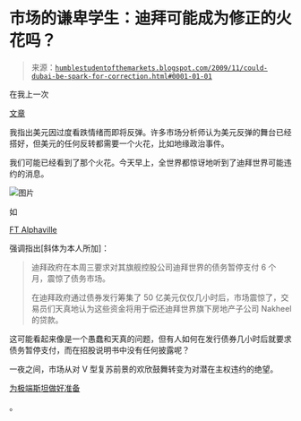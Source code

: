 <!--yml

类别：未分类

日期：2024-05-18 00:42:22

-->

# 市场的谦卑学生：迪拜可能成为修正的火花吗？

> 来源：[`humblestudentofthemarkets.blogspot.com/2009/11/could-dubai-be-spark-for-correction.html#0001-01-01`](https://humblestudentofthemarkets.blogspot.com/2009/11/could-dubai-be-spark-for-correction.html#0001-01-01)

在我上一次

[文章](http://humblestudentofthemarkets.blogspot.com/2009/11/is-usd-poised-to-rally.html)

我指出美元因过度看跌情绪而即将反弹。许多市场分析师认为美元反弹的舞台已经搭好，但美元的任何反转都需要一个火花，比如地缘政治事件。

我们可能已经看到了那个火花。今天早上，全世界都惊讶地听到了迪拜世界可能违约的消息。

![图片](https://blogger.googleusercontent.com/img/b/R29vZ2xl/AVvXsEg0EuTItNaMxveVCYBlatfM5yzMjC0NZgiXabR9CLDzZc4vH671IcfR7aoE5VTkLYamRTToCn45cZhlKHz1yelJ-tlsLQcDN5M9rwzT8g5VgsVtXg6mZXkIDf-aBclBd1nQ22hrk4gEY-My/s1600/FT.JPG)

如

[FT Alphaville](http://ftalphaville.ft.com/blog/2009/11/26/85456/a-friend-in-needis-a-friend-in-default/)

强调指出[斜体为本人所加]：

> 迪拜政府在本周三要求对其旗舰控股公司迪拜世界的债务暂停支付 6 个月，震惊了债务市场。
> 
> 在迪拜政府通过债券发行筹集了 50 亿美元仅仅几小时后，市场震惊了，交易员们天真地认为这些资金将用于偿还迪拜世界旗下房地产子公司 Nakheel 的贷款。

这可能看起来像是一个愚蠢和天真的问题，但有人如何在发行债券几小时后就要求债务暂停支付，而在招股说明书中没有任何披露呢？

一夜之间，市场从对 V 型复苏前景的欢欣鼓舞转变为对潜在主权违约的绝望。

[为极端斯坦做好准备](http://humblestudentofthemarkets.blogspot.com/2009/11/get-ready-for-extremistan.html)

。
